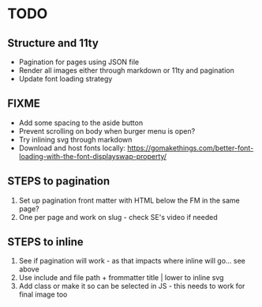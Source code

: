 # TODO

## Structure and 11ty

- Pagination for pages using JSON file
- Render all images either through markdown or 11ty and pagination
- Update font loading strategy

## FIXME

<!-- - Outline styles for buttons - remove list styles, hard code and set a to block -->

- Add some spacing to the aside button
- Prevent scrolling on body when burger menu is open?
- Try inlining svg through markdown
- Download and host fonts locally: https://gomakethings.com/better-font-loading-with-the-font-displayswap-property/

## STEPS to pagination

1. Set up pagination front matter with HTML below the FM in the same page?
2. One per page and work on slug - check SE's video if needed

## STEPS to inline

1. See if pagination will work - as that impacts where inline will go... see above
2. Use include and file path + frommatter title | lower to inline svg
3. Add class or make it so can be selected in JS - this needs to work for final image too
